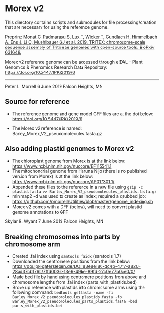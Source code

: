 # Morex v2

This directory contains scripts and submodules for file processing/creation that are necessary for using the reference genome.

Preprint: [Monat C, Padmarasu S, Lux T, Wicker T, Gundlach H, Himmelbach A, Ens J, Li C, Muehlbauer GJ et al. 2019. TRITEX: chromosome-scale sequence assembly of Triticeae genomes with open-source tools. BioRxiv 631648.](https://www.biorxiv.org/content/10.1101/631648v1)

Morex v2 reference genome can be accessed through e!DAL - Plant Genomics & Phenomics Research Data Repository: https://doi.org/10.5447/IPK/2019/8

---

Peter L. Morrell
6 June 2019
Falcon Heights, MN

## Source for reference
- The reference genome and gene model GFF files are at the doi below:
https://doi.org/10.5447/IPK/2019/8

- The Morex v2 reference is named:
Barley_Morex_V2_pseudomolecules.fasta.gz

## Also adding plastid genomes to Morex v2
- The chloroplast genome from Morex is at the link below:
https://www.ncbi.nlm.nih.gov/nuccore/EF115541.1
- The mitochondrial genome from Haruna Nijo (there is no published version from Morex) is at the link below:
https://www.ncbi.nlm.nih.gov/nuccore/AP017301.1/
- Appended these files to the reference in a new file using `gzip -c plastid.fasta >> Barley_Morex_V2_pseudomolecules_plastids.fasta.gz`
- minimap2 -d was used to create an index; required a qsubbed job: https://github.com/pmorrell/Utilities/blob/master/genome_indexing.sh
- Morex v2 comes with a GFF (below), will need to convert plastid genome annotations to GFF

Skylar R. Wyant
7 June 2019
Falcon Heights, MN

## Breaking chromosomes into parts by chromosome arm
- Created .fai index using `samtools faidx` (samtools 1.7)
- Downloaded the centromere positions from the link below:
https://doi.ipk-gatersleben.de/DOI/83e8e186-dc4b-47f7-a820-28ad37cb176b/7ffd0036-13e6-49be-89fd-27c0e77b0ae0/0/
- Made bed file by hand using centromere positions from above and chromosome lengths from .fai index (parts_with_plastids.bed) 
- Broke up reference with plastids into chromosome arms using the following command:
`bedtools getfasta -name -fi Barley_Morex_V2_pseudomolecules_plastids.fasta -fo Barley_Morex_V2_pseudomolecules_parts_plastids.fasta -bed parts_with_plastids.bed`

